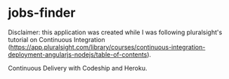 # jobs-finder

Disclaimer: this application was created while I was following pluralsight's tutorial on Continuous Integration (https://app.pluralsight.com/library/courses/continuous-integration-deployment-angularjs-nodejs/table-of-contents).

Continuous Delivery with Codeship and Heroku.

